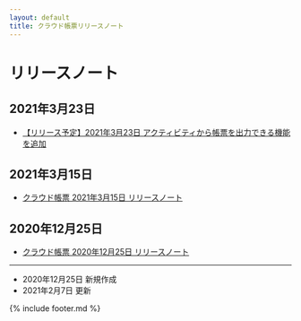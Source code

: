```yaml
---
layout: default
title: クラウド帳票リリースノート
---
```


# リリースノート

## 2021年3月23日
* [【リリース予定】2021年3月23日 アクティビティから帳票を出力できる機能を追加](/cloudreport-docs/release-notes/2021032.html)

## 2021年3月15日

* [クラウド帳票 2021年3月15日 リリースノート](/cloudreport-docs/release-notes/20210315.html)

## 2020年12月25日

* [クラウド帳票 2020年12月25日 リリースノート](/cloudreport-docs/release-notes/20201225.html)

-----
* 2020年12月25日 新規作成
* 2021年2月7日 更新

{% include footer.md %}
